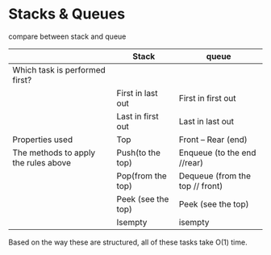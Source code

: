 # Stacks & Queues

compare between stack and queue
 

|    |Stack | queue |
| ------| ----| -------|
|Which task is performed first? | 
|  |First in last out |First in first out|
|  |Last in first out | Last in last out|
|Properties used|Top |Front – Rear (end)|
The methods to apply the rules above|Push(to the top)|Enqueue (to the end //rear)|
|  |Pop(from the top)|Dequeue (from the top // front)|
|  |Peek (see the top)|Peek (see the top)|
|  |Isempty|isempty|

 
Based on the way these are structured, all of these tasks take O(1) time.

